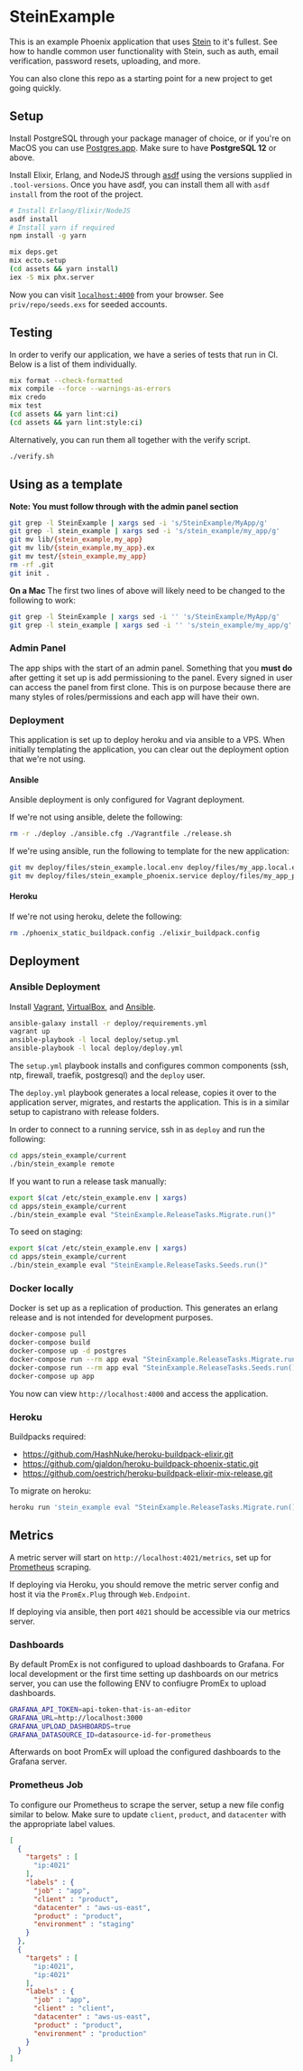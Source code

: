 # SteinExample

This is an example Phoenix application that uses [Stein](https://github.com/smartlogic/stein) to it's fullest. See how to handle common user functionality with Stein, such as auth, email verification, password resets, uploading, and more.

You can also clone this repo as a starting point for a new project to get going quickly.

## Setup

Install PostgreSQL through your package manager of choice, or if you're on MacOS you can use [Postgres.app](https://postgresapp.com/). Make sure to have **PostgreSQL 12** or above.

Install Elixir, Erlang, and NodeJS through [asdf](https://asdf-vm.com/#/) using the versions supplied in `.tool-versions`. Once you have asdf, you can install them all with `asdf install` from the root of the project.

```bash
# Install Erlang/Elixir/NodeJS
asdf install
# Install yarn if required
npm install -g yarn

mix deps.get
mix ecto.setup
(cd assets && yarn install)
iex -S mix phx.server
```

Now you can visit [`localhost:4000`](http://localhost:4000) from your browser. See `priv/repo/seeds.exs` for seeded accounts.

## Testing

In order to verify our application, we have a series of tests that run in CI. Below is a list of them individually.

```bash
mix format --check-formatted
mix compile --force --warnings-as-errors
mix credo
mix test
(cd assets && yarn lint:ci)
(cd assets && yarn lint:style:ci)
```

Alternatively, you can run them all together with the verify script.

```bash
./verify.sh
```

## Using as a template

**Note: You must follow through with the admin panel section**

```bash
git grep -l SteinExample | xargs sed -i 's/SteinExample/MyApp/g'
git grep -l stein_example | xargs sed -i 's/stein_example/my_app/g'
git mv lib/{stein_example,my_app}
git mv lib/{stein_example,my_app}.ex
git mv test/{stein_example,my_app}
rm -rf .git
git init .
```

**On a Mac**
The first two lines of above will likely need to be changed to the following to work:
```bash
git grep -l SteinExample | xargs sed -i '' 's/SteinExample/MyApp/g'
git grep -l stein_example | xargs sed -i '' 's/stein_example/my_app/g'
```

### Admin Panel

The app ships with the start of an admin panel. Something that you **must do** after getting it set up is add permissioning to the panel. Every signed in user can access the panel from first clone. This is on purpose because there are many styles of roles/permissions and each app will have their own.

### Deployment

This application is set up to deploy heroku and via ansible to a VPS. When initially templating the application, you can clear out the deployment option that we're not using.

#### Ansible

Ansible deployment is only configured for Vagrant deployment.

If we're not using ansible, delete the following:

```bash
rm -r ./deploy ./ansible.cfg ./Vagrantfile ./release.sh
```

If we're using ansible, run the following to template for the new application:

```bash
git mv deploy/files/stein_example.local.env deploy/files/my_app.local.env
git mv deploy/files/stein_example_phoenix.service deploy/files/my_app_phoenix.service
```

#### Heroku

If we're not using heroku, delete the following:

```bash
rm ./phoenix_static_buildpack.config ./elixir_buildpack.config
```

## Deployment

### Ansible Deployment

Install [Vagrant](https://www.vagrantup.com/), [VirtualBox](https://www.virtualbox.org/), and [Ansible](https://www.ansible.com/).

```bash
ansible-galaxy install -r deploy/requirements.yml
vagrant up
ansible-playbook -l local deploy/setup.yml
ansible-playbook -l local deploy/deploy.yml
```

The `setup.yml` playbook installs and configures common components (ssh, ntp, firewall, traefik, postgresql) and the `deploy` user.

The `deploy.yml` playbook generates a local release, copies it over to the application server, migrates, and restarts the application. This is in a similar setup to capistrano with release folders.

In order to connect to a running service, ssh in as `deploy` and run the following:

```bash
cd apps/stein_example/current
./bin/stein_example remote
```

If you want to run a release task manually:

```bash
export $(cat /etc/stein_example.env | xargs)
cd apps/stein_example/current
./bin/stein_example eval "SteinExample.ReleaseTasks.Migrate.run()"
```

To seed on staging:

```bash
export $(cat /etc/stein_example.env | xargs)
cd apps/stein_example/current
./bin/stein_example eval "SteinExample.ReleaseTasks.Seeds.run()"
```

### Docker locally

Docker is set up as a replication of production. This generates an erlang release and is not intended for development purposes.

```bash
docker-compose pull
docker-compose build
docker-compose up -d postgres
docker-compose run --rm app eval "SteinExample.ReleaseTasks.Migrate.run()"
docker-compose run --rm app eval "SteinExample.ReleaseTasks.Seeds.run()"
docker-compose up app
```

You now can view `http://localhost:4000` and access the application.

### Heroku

Buildpacks required:

- https://github.com/HashNuke/heroku-buildpack-elixir.git
- https://github.com/gjaldon/heroku-buildpack-phoenix-static.git
- https://github.com/oestrich/heroku-buildpack-elixir-mix-release.git

To migrate on heroku:

```bash
heroku run 'stein_example eval "SteinExample.ReleaseTasks.Migrate.run()"'
```

## Metrics

A metric server will start on `http://localhost:4021/metrics`, set up for [Prometheus](https://prometheus.io/) scraping.

If deploying via Heroku, you should remove the metric server config and host it via the `PromEx.Plug` through `Web.Endpoint`.

If deploying via ansible, then port `4021` should be accessible via our metrics server.

### Dashboards

By default PromEx is not configured to upload dashboards to Grafana. For local development or the first time setting up dashboards on our metrics server, you can use the following ENV to confiugre PromEx to upload dashboards.

```bash
GRAFANA_API_TOKEN=api-token-that-is-an-editor
GRAFANA_URL=http://localhost:3000
GRAFANA_UPLOAD_DASHBOARDS=true
GRAFANA_DATASOURCE_ID=datasource-id-for-prometheus
```

Afterwards on boot PromEx will upload the configured dashboards to the Grafana server.

### Prometheus Job

To configure our Prometheus to scrape the server, setup a new file config similar to below. Make sure to update `client`, `product`, and `datacenter` with the appropriate label values.

```json
[
  {
    "targets" : [
      "ip:4021"
    ],
    "labels" : {
      "job" : "app",
      "client" : "product",
      "datacenter" : "aws-us-east",
      "product" : "product",
      "environment" : "staging"
    }
  },
  {
    "targets" : [
      "ip:4021",
      "ip:4021"
    ],
    "labels" : {
      "job" : "app",
      "client" : "client",
      "datacenter" : "aws-us-east",
      "product" : "product",
      "environment" : "production"
    }
  }
]
```
